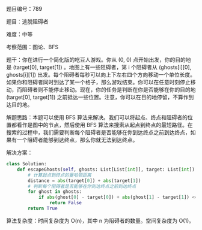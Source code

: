 题目编号：789

题目：逃脱阻碍者

难度：中等

考察范围：图论、BFS

题干：你在进行一个简化版的吃豆人游戏。你从 (0, 0) 点开始出发，你的目的地是 (target[0], target[1]) 。地图上有一些阻碍者，第 i 个阻碍者从 (ghosts[i][0], ghosts[i][1]) 出发。每个阻碍者每秒可以向上下左右四个方向移动一个单位长度。如果你和阻碍者同时到达了某一个格子，那么游戏结束。你可以在任意时刻停止移动，而阻碍者则不能停止移动。现在，你的任务是判断在你是否能够在你的目的地 (target[0], target[1]) 之前抵达一些位置。注意，你可以在目的地停留，不算作到达目的地。

解题思路：本题可以使用 BFS 算法来解决。我们可以将起点、终点和阻碍者的位置都看作是图中的节点，然后使用 BFS 算法来搜索从起点到终点的最短路径。在搜索的过程中，我们需要判断每个阻碍者是否能够在你到达终点之前到达终点，如果有一个阻碍者能够到达终点，那么你就无法到达终点。

解决方案：

```python
class Solution:
    def escapeGhosts(self, ghosts: List[List[int]], target: List[int]) -> bool:
        # 计算起点到终点的曼哈顿距离
        distance = abs(target[0]) + abs(target[1])
        # 判断每个阻碍者是否能够在你到达终点之前到达终点
        for ghost in ghosts:
            if abs(ghost[0] - target[0]) + abs(ghost[1] - target[1]) <= distance:
                return False
        return True
```

算法复杂度：时间复杂度为 O(n)，其中 n 为阻碍者的数量。空间复杂度为 O(1)。